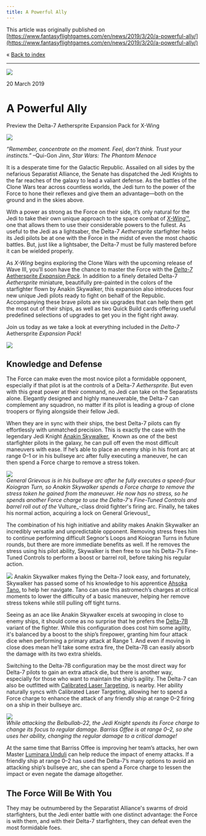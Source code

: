 ```yaml
---
title: A Powerful Ally
---
```


This article was originally published on [https://www.fantasyflightgames.com/en/news/2019/3/20/a-powerful-ally/](https://www.fantasyflightgames.com/en/news/2019/3/20/a-powerful-ally/)

&laquo; [Back to index](../index.md)

---

![](swz34_preview1.jpg)

20 March 2019

A Powerful Ally
===============

Preview the Delta-7 Aethersprite Expansion Pack for X-Wing

![](swz34_box_left.png)

_“Remember, concentrate on the moment. Feel, don’t think. Trust your instincts.”_ –Qui-Gon Jinn, _Star Wars: The Phantom Menace_

It is a desperate time for the Galactic Republic. Assailed on all sides by the nefarious Separatist Alliance, the Senate has dispatched the Jedi Knights to the far reaches of the galaxy to lead a valiant defense. As the battles of the Clone Wars tear across countless worlds, the Jedi turn to the power of the Force to hone their reflexes and give them an advantage—both on the ground and in the skies above.

With a power as strong as the Force on their side, it’s only natural for the Jedi to take their own unique approach to the space combat of [_X-Wing_™](https://www.fantasyflightgames.com/en/products/x-wing-second-edition/), one that allows them to use their considerable powers to the fullest. As useful to the Jedi as a lightsaber, the Delta-7 _Aethersprite_ starfighter helps its Jedi pilots be at one with the Force in the midst of even the most chaotic battles. But, just like a lightsaber, the Delta-7 must be fully mastered before it can be wielded properly.

As _X-Wing_ begins exploring the Clone Wars with the upcoming release of Wave III, you’ll soon have the chance to master the Force with the [_Delta-7_ Aethersprite _Expansion Pack_](https://www.fantasyflightgames.com/en/products/x-wing-second-edition/products/delta-7-aethersprite-expansion/). In addition to a finely detailed Delta-7 _Aethersprite_ miniature, beautifully pre-painted in the colors of the starfighter flown by Anakin Skywalker, this expansion also introduces four new unique Jedi pilots ready to fight on behalf of the Republic. Accompanying these brave pilots are six upgrades that can help them get the most out of their ships, as well as two Quick Build cards offering useful predefined selections of upgrades to get you in the fight right away.

Join us today as we take a look at everything included in the _Delta-7_ Aethersprite _Expansion Pack_!

![](swz34_a1_ship-art.png)

Knowledge and Defense
---------------------

The Force can make even the most novice pilot a formidable opponent, especially if that pilot is at the controls of a Delta-7 _Aethersprite_. But even with this great power at their command, no Jedi can take on the Separatists alone. Elegantly designed and highly maneuverable, the Delta-7 can complement any squadron, no matter if its pilot is leading a group of clone troopers or flying alongside their fellow Jedi.

When they are in sync with their ships, the best Delta-7 pilots can fly effortlessly with unmatched precision. This is exactly the case with the legendary Jedi Knight [Anakin Skywalker.](swz34_anakin.png)  Known as one of the best starfighter pilots in the galaxy, he can pull off even the most difficult maneuvers with ease. If he’s able to place an enemy ship in his front arc at range 0–1 or in his bullseye arc after fully executing a maneuver, he can then spend a Force charge to remove a stress token.

![](swz34_diagram_a1.jpg)  
_General Grievous is in his bullseye arc after he fully executes a speed-four Koiogran Turn, so Anakin Skywalker spends a Force charge to remove the stress token he gained from the maneuver. He now has no stress, so he spends another Force charge to use the Delta-7's Fine-Tuned Controls and barrel roll out of the_ Vulture_\-class droid fighter's firing arc. Finally, he takes his normal action, acquiring a lock on General Grievous!_   

The combination of his high initiative and ability makes Anakin Skywalker an incredibly versatile and unpredictable opponent. Removing stress frees him to continue performing difficult Segnor’s Loops and Koiogran Turns in future rounds, but there are more immediate benefits as well. If he removes the stress using his pilot ability, Skywalker is then free to use his Delta-7’s Fine-Tuned Controls to perform a boost or barrel roll, before taking his regular action.

![](swz34_ahsoka.png) Anakin Skywalker makes flying the Delta-7 look easy, and fortunately, Skywalker has passed some of his knowledge to his apprentice [Ahsoka Tano.](swz34_ahsoka.png)   to help her navigate. Tano can use this astromech’s charges at critical moments to lower the difficulty of a basic maneuver, helping her remove stress tokens while still pulling off tight turns.

Seeing as an ace like Anakin Skywalker excels at swooping in close to enemy ships, it should come as no surprise that he prefers the [Delta-7B](swz_delta-7b.png) variant of the fighter. While this configuration does cost him some agility, it's balanced by a boost to the ship’s firepower, granting him four attack dice when performing a primary attack at Range 1. And even if moving in close does mean he’ll take some extra fire, the Delta-7B can easily absorb the damage with its two extra shields.

Switching to the Delta-7B configuration may be the most direct way for Delta-7 pilots to gain an extra attack die, but there is another way, especially for those who want to maintain the ship’s agility. The Delta-7 can also be outfitted with [Calibrated Laser Targeting,](swz34_calibrated-laser-targeting.png) is nearby. Her ability naturally syncs with Calibrated Laser Targeting, allowing her to spend a Force charge to enhance the attack of any friendly ship at range 0–2 firing on a ship in their bullseye arc. 

![](swz34_diagram2_a1.jpg)  
_While attacking the Belbullab-22, the Jedi Knight spends its Force charge to change its focus to regular damage. Barriss Offee is at range 0–2, so she uses her ability, changing the regular damage to a critical damage!_ 

At the same time that Barriss Offee is improving her team’s attacks, her own Master [Luminara Unduli](swz34_luminara.png) can help reduce the impact of enemy attacks. If a friendly ship at range 0–2 has used the Delta-7’s many options to avoid an attacking ship’s bullseye arc, she can spend a Force charge to lessen the impact or even negate the damage altogether.

The Force Will Be With You
--------------------------

They may be outnumbered by the Separatist Alliance's swarms of droid starfighters, but the Jedi enter battle with one distinct advantage: the Force is with them, and with their Delta-7 starfighters, they can defeat even the most formidable foes.

[](http://community.fantasyflightgames.com/index.php?/forum/222-x-wing/)